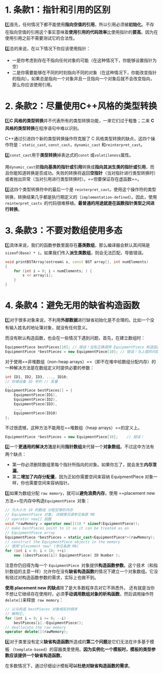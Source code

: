 # 1. 条款1：指针和引用的区别

:one:首先，任何情况下都不能使用**指向空值的引用**，所以引用必须被**初始化**。不存在指向空值的引用这个事实意味着**使用引用的代码效率**比使用指针的**要高**。因为在使用引用之前不需要测试它的合法性。

:two:总的来说，在以下情况下你应该使用指针：

- 一是你考虑到存在不指向任何对象的可能（在这种情况下，你能够设置指针为空）
- 二是你需要能够在不同的时刻指向不同的对象（在这种情况下，你能改变指针的指向）。如果总是指向一个对象并且一旦指向一个对象后就不会改变指向，那么你应该使用引用。



# 2. 条款2：尽量使用C++风格的类型转换

:one:**C 风格的类型转换**并不代表所有的类型转换功能，一来它们过于粗鲁；二来 **C 风格的类型转换**在程序语句中难以识别。

C++通过引进四个新的类型转换操作符克服了 C 风格类型转换的缺点，这四个操作符是：`static_cast`, `const_cast`，`dynamic_cast` 和`reinterpret_cast`。

:two:`const_cast`用于**类型转换**掉表达式的`const` 或` volatileness `属性。

用`dynamic_cast`把**指向基类的指针或引用**转换成**指向其派生类的指针或引用**，而且你能知道转换是否成功。失败的转换将返回**空指针**（当对指针进行类型转换时）或者抛出异常（当对引用进行类型转换时）。==但要保证存在虚函数==。

:three:这四个类型转换符中的最后一个是 `reinterpret_cast`。使用这个操作符的类型转换，转换结果几乎都是执行期定义的（`implementation-defined`）。因此，使用 `reinterpret_casts `的代码很难移植。**最普通的用途就是在函数指针类型之间进行转换**。



# 3. 条款3：不要对数组使用多态

:one:具体来说，我们的函数参数里面存在**基类数组**，那么编译器会默认其间隔是`sizeof(Base) * i`，如果我们传入**派生类数组**，则会无法匹配，导致错误。​

```c++
void printBSTArray(ostream& s, const BST array[], int numElements)
{
    for (int i = 0; i < numElements; ) { 
        s << array[i];
    } 
}
```



# 4. 条款4：避免无用的缺省构造函数

:one:对于很多对象来说，不利用**外部数据**进行缺省初始化是不合理的。比如一个没有输入姓名的地址簿对象，就没有任何意义。

而没有默认构造函数，也会在一些情况下遇到问题，首先，在建立数组时：

```c++
EquipmentPiece bestPieces[10]; // 错误！没有正确调用 EquipmentPiece 构造函数
EquipmentPiece *bestPieces = new EquipmentPiece[10]; // 错误！与上面的问题一样
```

对于使用==非堆数组（non-heap arrays）==（即不在堆中给数组分配内存）的一种解决方法是在数组定义时提供必要的参数：

```c++
int ID1, ID2, ID3, ..., ID10;
// 存储设备 ID 号的 // 变量
...
EquipmentPiece bestPieces[] = { 
	EquipmentPiece(ID1),
	EquipmentPiece(ID2), 
	EquipmentPiece(ID3),
	..., 
	EquipmentPiece(ID10)
};
```

不过很遗憾，这种方法不能用在==堆数组（heap arrays）==的定义上。

```c++
EquipmentPiece *bestPieces = new EquipmentPiece[10];	// 错误！
```

:two:一个**更通用的解决方法**是利用**指针数组**来代替一个**对象数组**。不过这中方法有两个缺点：

- 第一你必须删除数组里每个指针所指向的对象。如果你忘了，就会发生**内存泄漏**。
- 第二**增加了内存分配量**，因为正如你需要空间来容纳 EquipmentPiece 对象一样，你也需要空间来容纳指针。 

:three:如果为数组分配 `raw memory`，就可以**避免浪费内存**。使用 ==placement new 方法==在内存中构造`EquipmentPiece `对象：

```c++
// 为大小为 10 的数组 分配足够的内存 
// EquipmentPiece 对象; 详细情况请参见条款 M8 
// operator new[] 函数 
void *rawMemory = operator new[](10 * sizeof(EquipmentPiece));
// make bestPieces point to it so it can be treated as an 
// EquipmentPiece array 
EquipmentPiece *bestPieces = static_cast<EquipmentPiece*>(rawMemory);
// construct the EquipmentPiece objects in the memory 
// 使用"placement new" (参见条款 M8) 
for (int i = 0; i < 10; ++i) 
	new (&bestPieces[i]) EquipmentPiece( ID Number );
```

注意你仍旧得为每一个 `EquipmentPiece `对象提供**构造函数参数**。这个技术（和指针数组的主意一样）允许你在没有**缺省构造函数**的情况下建立一个对象数组。它没有绕过对构造函数参数的需求，实际上也做不到。

**使用 placement new 的缺点**除了是大多数程序员对它不熟悉外， 还有就是当你不想让它继续存在使用时，必须**手动调用数组对象的析构函数**，然后调用操作符 `delete[]`来释放` raw memory`：

```c++
// 以与构造 bestPieces 对象相反的顺序 
// 解构它。
for (int i = 9; i >= 0; --i)
	bestPieces[i].~EquipmentPiece();
// deallocate the raw memory 
operator delete[](rawMemory);
```

:four:对于类里没有定义**缺省构造函数**所造成的**第二个问题**是它们无法在许多基于模板 （`template-based`）的容器类里使用。**因为实例化一个模板时，模板的类型参数应该提供一个缺省构造函数**。

在多数情况下，通过仔细设计模板**可以杜绝对缺省构造函数的需求**。

